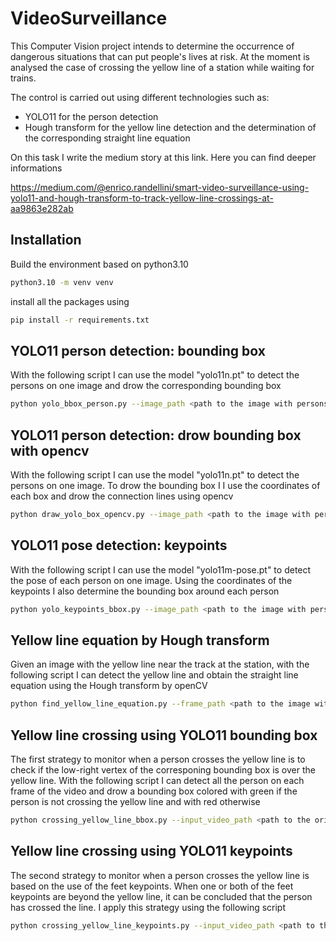 # VideoSurveillance


This Computer Vision project intends to determine the occurrence of dangerous situations that can put people's lives at risk.
At the moment is analysed the case of crossing the yellow line of a station while waiting for trains.

The control is carried out using different technologies such as:

- YOLO11 for the person detection
- Hough transform for the yellow line detection and the determination of the corresponding straight line equation

On this task I write the medium story at this link. Here you can find deeper informations

https://medium.com/@enrico.randellini/smart-video-surveillance-using-yolo11-and-hough-transform-to-track-yellow-line-crossings-at-aa9863e282ab

## Installation

Build the environment based on python3.10

```bash
python3.10 -m venv venv
```

install all the packages using
```bash
pip install -r requirements.txt
```


## YOLO11 person detection: bounding box

With the following script I can use the model "yolo11n.pt" to detect the persons on one image and drow
the corresponding bounding box

```bash
python yolo_bbox_person.py --image_path <path to the image with persons>
```


## YOLO11 person detection: drow bounding box with opencv

With the following script I can use the model "yolo11n.pt" to detect the persons on one image. To drow the bounding box I
I use the coordinates of each box and drow the connection lines using opencv

```bash
python draw_yolo_box_opencv.py --image_path <path to the image with persons> --annotated_frame_path <path where to save the image with bbox>
```


## YOLO11 pose detection: keypoints

With the following script I can use the model "yolo11m-pose.pt" to detect the pose of each person on one image.
Using the coordinates of the keypoints I also determine the bounding box around each person

```bash
python yolo_keypoints_bbox.py --image_path <path to the image with persons> --annotated_frame_path <path where to save the image with keypoints> --annotated_frame_bbox_path <path where to save the image with bounding boxes>
```

## Yellow line equation by Hough transform

Given an image with the yellow line near the track at the station, with the following script I can
detect the yellow line and obtain the straight line equation using the Hough transform by openCV

```bash
python find_yellow_line_equation.py --frame_path <path to the image with yellow line> --frame_hsv_path <path where to save the image in hsv format> --mask_yellow_path <path where to save the detected mask of the yellow line> --edges_yellow_path <path where to save the image of the edges of the yellow line> --image_lines_path <path where to save the original image with the straight line corresponding to the yellow line>
```

## Yellow line crossing using YOLO11 bounding box

The first strategy to monitor when a person crosses the yellow line is to check if the low-right vertex of
the corresponing bounding box is over the yellow line. With the following script I can detect all the person 
on each frame of the video and drow a bounding box colored with green if the person is not crossing the yellow line
and with red otherwise

```bash
python crossing_yellow_line_bbox.py --input_video_path <path to the original video> --output_video_path <path to the video with the colored bounding boxes for the detected person>
```

## Yellow line crossing using YOLO11 keypoints

The second strategy to monitor when a person crosses the yellow line is based on the use of the 
feet keypoints. When one or both of the feet keypoints are beyond the yellow line, 
it can be concluded that the person has crossed the line. I apply this strategy using the following script

```bash
python crossing_yellow_line_keypoints.py --input_video_path <path to the original video> --output_video_path <path to the video with the colored bounding boxes for the detected person>
```